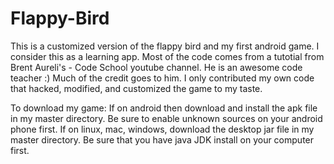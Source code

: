 # Flappy-Bird

This is a customized version of the flappy bird and my first android game. I consider this as a learning app. Most of the code comes from a tutotial from Brent Aureli's - Code School youtube channel. He is an awesome code teacher :)
Much of the credit goes to him. I only contributed my own code that hacked, modified, and customized the game to my taste. 

To download my game:
If on android then download and install the apk file in my master directory. Be sure to enable unknown sources on your android phone first.
If on linux, mac, windows, download the desktop jar file in my master directory. Be sure that you have java JDK install on your computer first. 

